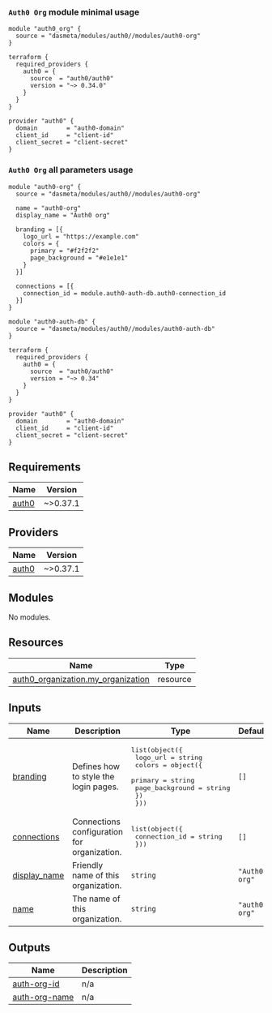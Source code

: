 ### `Auth0 Org` module minimal usage
```
module "auth0_org" {
  source = "dasmeta/modules/auth0//modules/auth0-org"
}

terraform {
  required_providers {
    auth0 = {
      source  = "auth0/auth0"
      version = "~> 0.34.0"
    }
  }
}

provider "auth0" {
  domain        = "auth0-domain"
  client_id     = "client-id"
  client_secret = "client-secret"
}
```
### `Auth0 Org` all parameters usage
```
module "auth0-org" {
  source = "dasmeta/modules/auth0//modules/auth0-org"

  name = "auth0-org"
  display_name = "Auth0 org"

  branding = [{
    logo_url = "https://example.com"
    colors = {
      primary = "#f2f2f2"
      page_background = "#e1e1e1"
    }
  }]

  connections = [{
    connection_id = module.auth0-auth-db.auth0-connection_id
  }]
}

module "auth0-auth-db" {
  source = "dasmeta/modules/auth0//modules/auth0-auth-db"
}

terraform {
  required_providers {
    auth0 = {
      source  = "auth0/auth0"
      version = "~> 0.34"
    }
  }
}

provider "auth0" {
  domain        = "auth0-domain"
  client_id     = "client-id"
  client_secret = "client-secret"
}
```
<!-- BEGINNING OF PRE-COMMIT-TERRAFORM DOCS HOOK -->
## Requirements

| Name | Version |
|------|---------|
| <a name="requirement_auth0"></a> [auth0](#requirement\_auth0) | ~>0.37.1 |

## Providers

| Name | Version |
|------|---------|
| <a name="provider_auth0"></a> [auth0](#provider\_auth0) | ~>0.37.1 |

## Modules

No modules.

## Resources

| Name | Type |
|------|------|
| [auth0_organization.my_organization](https://registry.terraform.io/providers/auth0/auth0/latest/docs/resources/organization) | resource |

## Inputs

| Name | Description | Type | Default | Required |
|------|-------------|------|---------|:--------:|
| <a name="input_branding"></a> [branding](#input\_branding) | Defines how to style the login pages. | <pre>list(object({<br>    logo_url = string<br>    colors = object({<br>      primary         = string<br>      page_background = string<br>    })<br>  }))</pre> | `[]` | no |
| <a name="input_connections"></a> [connections](#input\_connections) | Connections configuration for organization. | <pre>list(object({<br>    connection_id = string<br>  }))</pre> | `[]` | no |
| <a name="input_display_name"></a> [display\_name](#input\_display\_name) | Friendly name of this organization. | `string` | `"Auth0 org"` | no |
| <a name="input_name"></a> [name](#input\_name) | The name of this organization. | `string` | `"auth0-org"` | no |

## Outputs

| Name | Description |
|------|-------------|
| <a name="output_auth-org-id"></a> [auth-org-id](#output\_auth-org-id) | n/a |
| <a name="output_auth-org-name"></a> [auth-org-name](#output\_auth-org-name) | n/a |
<!-- END OF PRE-COMMIT-TERRAFORM DOCS HOOK -->

